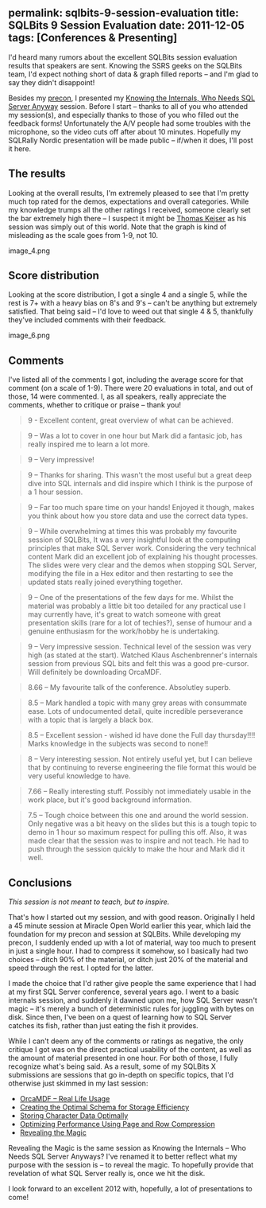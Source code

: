 permalink: sqlbits-9-session-evaluation
title: SQLBits 9 Session Evaluation
date: 2011-12-05
tags: [Conferences & Presenting]
---
I'd heard many rumors about the excellent SQLBits session evaluation results that speakers are sent. Knowing the SSRS geeks on the SQLBits team, I'd expect nothing short of data & graph filled reports – and I'm glad to say they didn't disappoint!

<!-- more -->

Besides my [precon](/presenting-a-precon-at-sqlbits), I presented my [Knowing the Internals, Who Needs SQL Server Anyway](http://sqlbits.com/Sessions/Event9/Knowing_the_Internals_Who_Needs_SQL_Server_Anyway) session. Before I start – thanks to all of you who attended my session(s), and especially thanks to those of you who filled out the feedback forms! Unfortunately the A/V people had some troubles with the microphone, so the video cuts off after about 10 minutes. Hopefully my SQLRally Nordic presentation will be made public – if/when it does, I'll post it here.

## The results

Looking at the overall results, I'm extremely pleased to see that I'm pretty much top rated for the demos, expectations and overall categories. While my knowledge trumps all the other ratings I received, someone clearly set the bar extremely high there – I suspect it might be [Thomas Kejser](http://blog.kejser.org/) as his session was simply out of this world. Note that the graph is kind of misleading as the scale goes from 1-9, not 10.

image_4.png

## Score distribution

Looking at the score distribution, I got a single 4 and a single 5, while the rest is 7+ with a heavy bias on 8's and 9's – can't be anything but extremely satisfied. That being said – I'd love to weed out that single 4 & 5, thankfully they've included comments with their feedback.

image_6.png

## Comments

I've listed all of the comments I got, including the average score for that comment (on a scale of 1-9). There were 20 evaluations in total, and out of those, 14 were commented. I, as all speakers, really appreciate the comments, whether to critique or praise – thank you!

> 9 - Excellent content, great overview of what can be achieved.

> 9 – Was a lot to cover in one hour but Mark did a fantasic job, has really inspired me to learn a lot more.

> 9 – Very impressive!

> 9 – Thanks for sharing. This wasn't the most useful but a great deep dive into SQL internals and did inspire which I think is the purpose of a 1 hour session.

> 9 – Far too much spare time on your hands! Enjoyed it though, makes you think about how you store data and use the correct data types.

> 9 – While overwhelming at times this was probably my favourite session of SQLBits, It was a very insightful look at the computing principles that make SQL Server work. Considering the very technical content Mark did an excellent job of explaining his thought processes. The slides were very clear and the demos when stopping SQL Server, modifying the file in a Hex editor and then restarting to see the updated stats really joined everything together.

> 9 – One of the presentations of the few days for me. Whilst the material was probably a little bit too detailed for any practical use I may currently have, it's great to watch someone with great presentation skills (rare for a lot of techies?), sense of humour and a genuine enthusiasm for the work/hobby he is undertaking.

> 9 – Very impressive session. Technical level of the session was very high (as stated at the start). Watched Klaus Aschenbrenner's internals session from previous SQL bits and felt this was a good pre-cursor. Will definitely be downloading OrcaMDF.

> 8.66 – My favourite talk of the conference. Absolutley superb.

> 8.5 – Mark handled a topic with many grey areas with consummate ease. Lots of undocumented detail, quite incredible perseverance with a topic that is largely a black box.

> 8.5 – Excellent session - wished id have done the Full day thursday!!!! Marks knowledge in the subjects was second to none!!

> 8 – Very interesting session. Not entirely useful yet, but I can believe that by continuing to reverse engineering the file format this would be very useful knowledge to have.

> 7.66 – Really interesting stuff. Possibly not immediately usable in the work place, but it's good background information.

> 7.5 – Tough choice between this one and around the world session. Only negative was a bit heavy on the slides but this is a tough topic to demo in 1 hour so maximum respect for pulling this off. Also, it was made clear that the session was to inspire and not teach. He had to push through the session quickly to make the hour and Mark did it well.

## Conclusions

*This session is not meant to teach, but to inspire.*

That's how I started out my session, and with good reason. Originally I held a 45 minute session at Miracle Open World earlier this year, which laid the foundation for my precon and session at SQLBits. While developing my precon, I suddenly ended up with a lot of material, way too much to present in just a single hour. I had to compress it somehow, so I basically had two choices – ditch 90% of the material, or ditch just 20% of the material and speed through the rest. I opted for the latter.

I made the choice that I'd rather give people the same experience that I had at my first SQL Server conference, several years ago. I went to a basic internals session, and suddenly it dawned upon me, how SQL Server wasn't magic – it's merely a bunch of deterministic rules for juggling with bytes on disk. Since then, I've been on a quest of learning how to SQL Server catches its fish, rather than just eating the fish it provides.

While I can't deem any of the comments or ratings as negative, the only critique I got was on the direct practical usability of the content, as well as the amount of material presented in one hour. For both of those, I fully recognize what's being said. As a result, some of my SQLBits X submissions are sessions that go in-depth on specific topics, that I'd otherwise just skimmed in my last session:

* [OrcaMDF – Real Life Usage](http://sqlbits.com/Sessions/Event10/OrcaMDF-Real_Life_Usage)
* [Creating the Optimal Schema for Storage Efficiency](http://sqlbits.com/Sessions/Event10/Creating_the_Optimal_Schema_for_Storage_Efficiency)
* [Storing Character Data Optimally](http://sqlbits.com/Sessions/Event10/Storing_Character_Data_Optimally)
* [Optimizing Performance Using Page and Row Compression](http://sqlbits.com/Sessions/Event10/Optimizing_Performance_Using_Page_and_Row_Compression)
* [Revealing the Magic](http://sqlbits.com/Sessions/Event10/Revealing_the_Magic)

Revealing the Magic is the same session as Knowing the Internals – Who Needs SQL Server Anyways? I've renamed it to better reflect what my purpose with the session is – to reveal the magic. To hopefully provide that revelation of what SQL Server really is, once we hit the disk.

I look forward to an excellent 2012 with, hopefully, a lot of presentations to come!
